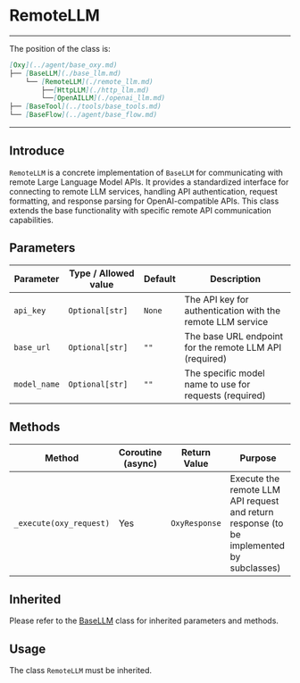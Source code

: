 # RemoteLLM
---
The position of the class is:


```markdown
[Oxy](../agent/base_oxy.md)
├── [BaseLLM](./base_llm.md)
    └── [RemoteLLM](./remote_llm.md)
        ├──[HttpLLM](./http_llm.md)
        └──[OpenAILLM](./openai_llm.md)
├── [BaseTool](../tools/base_tools.md)
└── [BaseFlow](../agent/base_flow.md)
```

---

## Introduce

`RemoteLLM` is a concrete implementation of `BaseLLM` for communicating with remote Large Language Model APIs. It provides a standardized interface for connecting to remote LLM services, handling API authentication, request formatting, and response parsing for OpenAI-compatible APIs. This class extends the base functionality with specific remote API communication capabilities.

## Parameters


| Parameter | Type / Allowed value | Default | Description |
| --------- | -------------------- | ------- | ----------- |
| `api_key` | `Optional[str]` | `None` | The API key for authentication with the remote LLM service |
| `base_url` | `Optional[str]` | `""` | The base URL endpoint for the remote LLM API (required) |
| `model_name` | `Optional[str]` | `""` | The specific model name to use for requests (required) |

## Methods


| Method | Coroutine (async) | Return Value | Purpose |
| ------ | ----------------- | ------------ | ------- |
| `_execute(oxy_request)` | Yes | `OxyResponse` | Execute the remote LLM API request and return response (to be implemented by subclasses) |

## Inherited
 Please refer to the [BaseLLM](./base_llm.md) class for inherited parameters and methods.

## Usage

The class `RemoteLLM` must be inherited.

